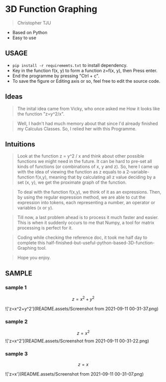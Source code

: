 # 3D Function Graphing
> Christopher TJU
* Based on Python
* Easy to use
## USAGE
* `pip install -r requirememts.txt` to install dependency.
* Key in the function f(x, y) to form a function z=f(x, y), then Press enter.
* End the programme by pressing "Ctrl + c".
* To save the figure or Editing axis or so, feel free to edit the source code.
## Ideas
>The inital idea came from Vicky, who once asked me How it looks like the function "z=y^2/x".

>Well, I hadn't had much memory about that since I'd already finished my Calculus Classes. So, I relied her with this Programme.
## Intuitions
>Look at the function z = y^2 / x and think about other possible functions we might need in the future. It can be hard to pre-set all kinds of functions (or combinations of x, y and z). So, here I came up with the idea of viewing the function as z equals to a 2-variable-function f(x,y), meaning that by calculating all z value deciding by a set (x, y), we get the proximate graph of the function. 

>To deal with the function f(x,y), we think of it as an expressions. Then, by using the regular expression method, we are able to cut the expression into tokens, each representing a number, an operator or variables (x or y).

>Till now, a last problem ahead is to process it much faster and easier. This is when it suddenly occurs to me that Numpy, a tool for matrix processing is perfect for it. 

>Coding while checking the reference doc, it took me half day to complete this half-finished-but-useful-python-based-3D-function-Graphing tool.

>Hope you enjoy.

## SAMPLE

### sample 1
$$
z=x^2+y^2
$$

!['z=x^2+y^2'](README.assets/Screenshot from 2021-09-11 00-31-37.png)

### sample 2
$$
z=x^2
$$
!['z=x^2'](README.assets/Screenshot from 2021-09-11 00-31-22.png)

### sample 3

$$
z=x
$$

!['z=x'](README.assets/Screenshot from 2021-09-11 00-31-07.png)

